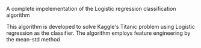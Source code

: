 A complete impelementation of the Logistic regression classification algorithm

This algorithm is developed to solve Kaggle's Titanic problem using Logistic regression as the classifier.
The algorithm employs feature engineering by the mean-std method